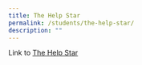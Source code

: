 ```yaml
---
title: The Help Star
permalink: /students/the-help-star/
description: ""
---
```

<p>Link to <a href="https://sites.google.com/students.edu.sg/infocommtechnologyclub">The Help Star</a>